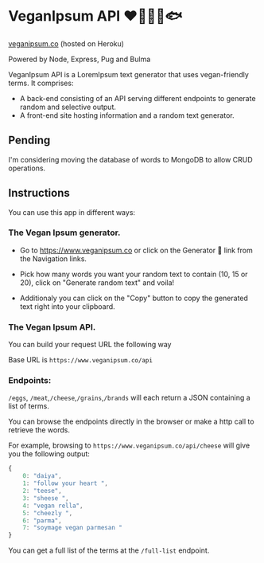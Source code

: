 # VeganIpsum API ❤️🐄🐓🐑🐟

[veganipsum.co](https://www.veganipsum.co) (hosted on Heroku)

Powered by Node, Express, Pug and Bulma

VeganIpsum API is a LoremIpsum text generator that uses vegan-friendly terms. It comprises:
 - A back-end consisting of an API serving different endpoints to generate random and selective output.
 - A front-end site hosting information and a random text generator.

## Pending

  I'm considering moving the database of words to MongoDB to allow CRUD operations.

## Instructions

You can use this app in different ways:

### The Vegan Ipsum generator.

- Go to https://www.veganipsum.co or click on the Generator 🤖 link from the Navigation links.

- Pick how many words you want your random text to contain (10, 15 or 20), click on "Generate random text" and voila!

- Additionaly you can click on the "Copy" button to copy the generated text right into your clipboard.

### The Vegan Ipsum API.

You can build your request URL the following way

Base URL is `https://www.veganipsum.co/api`

### Endpoints:

`/eggs`, `/meat`,`/cheese`,`/grains`,`/brands` will each return a JSON containing a list of terms.

You can browse the endpoints directly in the browser or make a http call to retrieve the words.

For example, browsing to `https://www.veganipsum.co/api/cheese` will give you the following output:

```javascript
{
    0: "daiya",
    1: "follow your heart ",
    2: "teese",
    3: "sheese ",
    4: "vegan rella",
    5: "cheezly ",
    6: "parma",
    7: "soymage vegan parmesan "
}
```

You can get a full list of the terms at the `/full-list` endpoint.
